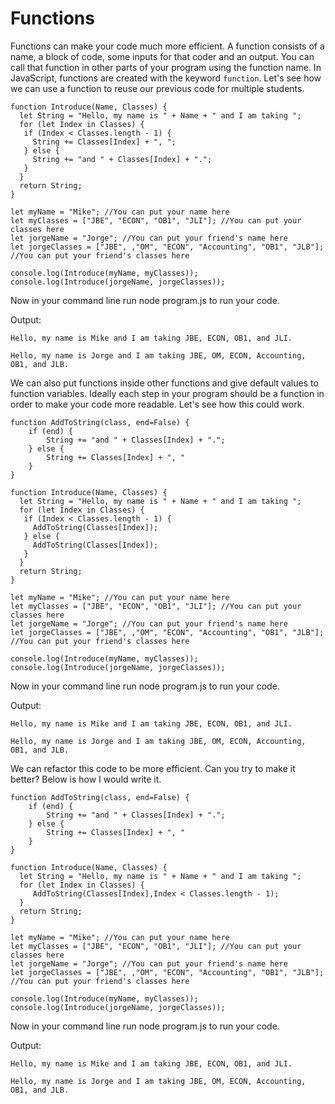 # Functions
Functions can make your code much more efficient. A function consists of a name, a block of code, some inputs for that coder and an output. 
You can call that function in other parts of your program using the function name. In JavaScript, functions are created with the keyword `function`. 
Let's see how we can use a function to reuse our previous code for multiple students. 
    
  
    function Introduce(Name, Classes) {
      let String = "Hello, my name is " + Name + " and I am taking ";
      for (let Index in Classes) {
       if (Index < Classes.length - 1) {
         String += Classes[Index] + ", ";
       } else {
         String += "and " + Classes[Index] + ".";
       }
      }
      return String;
    }
  
    let myName = "Mike"; //You can put your name here
    let myClasses = ["JBE", "ECON", "OB1", "JLI"]; //You can put your classes here
    let jorgeName = "Jorge"; //You can put your friend's name here
    let jorgeClasses = ["JBE", ,"OM", "ECON", "Accounting", "OB1", "JLB"]; //You can put your friend's classes here

    console.log(Introduce(myName, myClasses));
    console.log(Introduce(jorgeName, jorgeClasses));
    
Now in your command line run node program.js to run your code.

Output:

`Hello, my name is Mike and I am taking JBE, ECON, OB1, and JLI.`

`Hello, my name is Jorge and I am taking JBE, OM, ECON, Accounting, OB1, and JLB.`


We can also put functions inside other functions and give default values to function variables. Ideally each step in your program should be a function in order to make your code more readable. Let's see how this could work.

    function AddToString(class, end=False) {
        if (end) {
            String += "and " + Classes[Index] + ".";
        } else {
            String += Classes[Index] + ", "
        }
    }
    
    function Introduce(Name, Classes) {
      let String = "Hello, my name is " + Name + " and I am taking ";
      for (let Index in Classes) {
       if (Index < Classes.length - 1) {
         AddToString(Classes[Index]);
       } else {
         AddToString(Classes[Index]);
       }
      }
      return String;
    }
  
    let myName = "Mike"; //You can put your name here
    let myClasses = ["JBE", "ECON", "OB1", "JLI"]; //You can put your classes here
    let jorgeName = "Jorge"; //You can put your friend's name here
    let jorgeClasses = ["JBE", ,"OM", "ECON", "Accounting", "OB1", "JLB"]; //You can put your friend's classes here

    console.log(Introduce(myName, myClasses));
    console.log(Introduce(jorgeName, jorgeClasses));
    
Now in your command line run node program.js to run your code.

Output:

`Hello, my name is Mike and I am taking JBE, ECON, OB1, and JLI.`

`Hello, my name is Jorge and I am taking JBE, OM, ECON, Accounting, OB1, and JLB.`


We can refactor this code to be more efficient. Can you try to make it better? Below is how I would write it.

    function AddToString(class, end=False) {
        if (end) {
            String += "and " + Classes[Index] + ".";
        } else {
            String += Classes[Index] + ", "
        }
    }
    
    function Introduce(Name, Classes) {
      let String = "Hello, my name is " + Name + " and I am taking ";
      for (let Index in Classes) {
         AddToString(Classes[Index],Index < Classes.length - 1);
      }
      return String;
    }
  
    let myName = "Mike"; //You can put your name here
    let myClasses = ["JBE", "ECON", "OB1", "JLI"]; //You can put your classes here
    let jorgeName = "Jorge"; //You can put your friend's name here
    let jorgeClasses = ["JBE", ,"OM", "ECON", "Accounting", "OB1", "JLB"]; //You can put your friend's classes here

    console.log(Introduce(myName, myClasses));
    console.log(Introduce(jorgeName, jorgeClasses));
    
Now in your command line run node program.js to run your code.

Output:

`Hello, my name is Mike and I am taking JBE, ECON, OB1, and JLI.`

`Hello, my name is Jorge and I am taking JBE, OM, ECON, Accounting, OB1, and JLB.`
